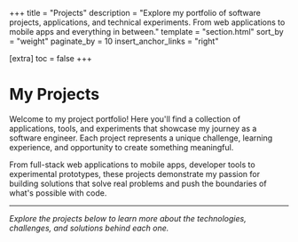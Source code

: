 +++
title = "Projects"
description = "Explore my portfolio of software projects, applications, and technical experiments. From web applications to mobile apps and everything in between."
template = "section.html"
sort_by = "weight"
paginate_by = 10
insert_anchor_links = "right"

[extra]
toc = false
+++

# My Projects

Welcome to my project portfolio! Here you'll find a collection of applications, tools, and experiments that showcase my journey as a software engineer. Each project represents a unique challenge, learning experience, and opportunity to create something meaningful.

From full-stack web applications to mobile apps, developer tools to experimental prototypes, these projects demonstrate my passion for building solutions that solve real problems and push the boundaries of what's possible with code.

---

*Explore the projects below to learn more about the technologies, challenges, and solutions behind each one.*